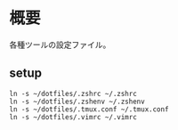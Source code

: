 概要
======================== 
各種ツールの設定ファイル。


## setup
```
ln -s ~/dotfiles/.zshrc ~/.zshrc
ln -s ~/dotfiles/.zshenv ~/.zshenv
ln -s ~/dotfiles/.tmux.conf ~/.tmux.conf
ln -s ~/dotfiles/.vimrc ~/.vimrc
```

